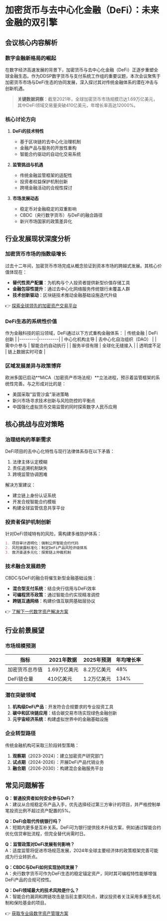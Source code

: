 # 加密货币与去中心化金融（DeFi）：未来金融的双引擎

## 会议核心内容解析

### 数字金融新格局的崛起
在数字经济高速发展的背景下，加密货币与去中心化金融（DeFi）正逐步重塑全球金融生态。作为DDSP数字货币与支付系统工作组的重要议题，本次会议聚焦于加密货币市场与DeFi生态的协同发展，深入探讨其对传统金融体系的潜在冲击与创新机遇。

> **关键数据洞察**：截至2021年，全球加密货币市场规模已达1.69万亿美元，其中DeFi领域交易量突破410亿美元，年增长率高达12000%。

### 核心讨论方向
1. **DeFi的技术特性**  
   - 基于区块链的去中心化治理机制
   - 金融产品与服务的开放性重构
   - 智能合约驱动的自动化交易系统

2. **监管挑战与机遇**  
   - 传统金融监管框架的适配性
   - 投资者权益保护机制创新
   - 跨境金融活动的合规性探讨

3. **市场发展动态**  
   - 稳定币对金融稳定的双重影响
   - CBDC（央行数字货币）与DeFi的融合路径
   - 新兴市场国家的政策差异化

## 行业发展现状深度分析

### 加密货币市场的指数级增长
过去十二年间，加密货币市场完成从概念验证到资本市场的跨越式发展。其核心价值体现在：
- **替代性资产配置**：为机构与个人投资者提供新型价值存储工具
- **金融包容性提升**：通过去中心化网络服务传统银行未覆盖人群
- **技术创新驱动**：区块链技术推动金融基础设施迭代升级

👉 [探索全球领先的加密资产交易平台](https://bit.ly/okx_welcome)

### DeFi生态的系统性价值
作为金融科技的前沿领域，DeFi通过以下方式重构金融体系：
| 传统金融 | DeFi创新 |
|---------|----------|
| 中心化机构主导 | 去中心化自治组织（DAO） |
| 需中介参与 | 智能合约自动执行 |
| 服务半径有限 | 全球化无缝接入 |
| 透明度不足 | 链上数据实时可查 |

### 区域发展差异与政策博弈
欧洲多国已启动**MiCA（加密资产市场法规）**立法进程，预示着监管框架的系统性完善。与之形成对比的是：
- 美国采取"监管沙盒"渐进策略
- 新兴市场寻求技术创新与风险防控的平衡点
- 中国强化虚拟货币交易监管的同时探索数字人民币应用

## 核心挑战与应对策略

### 治理结构的革新需求
DeFi项目的去中心化特性与现行法律体系存在以下矛盾：
1. 法律主体认定模糊
2. 责任追溯机制缺失
3. 跨境监管协调困难

解决方案建议：
- 建立链上身份认证系统
- 开发合规智能合约模板
- 构建全球监管信息共享平台

### 投资者保护机制创新
针对DeFi领域特有的风险，需构建多维防护体系：
```markdown
1. 项目审计透明化：强制公开智能合约代码
2. 风险披露标准化：制定DeFi产品风险评级体系
3. 救济渠道多元化：探索链上仲裁机制
```

### 技术融合发展趋势
CBDC与DeFi的融合将催生新型金融基础设施：
- **混合型支付系统**：结合央行信用与DeFi效率
- **可编程货币政策**：通过智能合约实现精准调控
- **跨链互通网络**：构建价值互联网基础层协议

👉 [了解下一代数字资产解决方案](https://bit.ly/okx_welcome)

## 行业前景展望

### 市场规模预测
| 指标         | 2021年数据 | 2025年预测 | 年均增长率 |
|--------------|------------|------------|------------|
| 加密货币总市值 | 1.69万亿美元 | 8.2万亿美元 | 48%        |
| DeFi锁仓量   | 410亿美元  | 1.2万亿美元 | 134%       |

### 潜在突破领域
1. **机构级DeFi产品**：开发符合合规要求的专业投资工具
2. **碳中和区块链应用**：结合碳交易市场实现绿色金融创新
3. **元宇宙经济系统**：构建虚拟世界中的金融基础设施

### 企业转型路径
传统金融机构可采取三阶段转型策略：
1. **观察期**（2023-2024）：建立加密资产研究部门
2. **试点期**（2024-2026）：开展DeFi产品代销业务
3. **融合期**（2026-2030）：构建混合金融服务平台

## 常见问题解答

**Q：普通投资者如何安全参与DeFi？**  
A：建议从合规稳定币产品入手，优先选择经过第三方审计的项目，并严格控制单笔投资比例不超过资产配置的5%。

**Q：DeFi会取代传统银行吗？**  
A：短期内更多是互补关系。DeFi可为银行提供技术升级方案，例如通过智能合约优化信贷审批流程，但完全替代尚需时日。

**Q：监管政策对DeFi发展有何影响？**  
A：适度监管将促进市场规范发展，2024年全球主要经济体的政策框架完善可能成为行业转折点。

**Q：CBDC与DeFi如何实现协同发展？**  
A：央行数字货币可作为DeFi生态的稳定锚定资产，同时其可编程特性能够增强DeFi产品的合规可控性。

**Q：DeFi领域最大的技术风险是什么？**  
A：智能合约漏洞和跨链攻击是当前主要风险点，建议投资者关注采用多重签名机制和保险基金的项目。

👉 [获取专业级数字资产管理方案](https://bit.ly/okx_welcome)